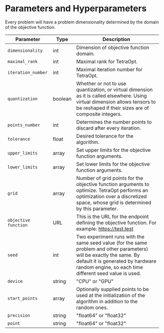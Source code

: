 # Parameters and Hyperparameters
Every problem will have a problem dimensionality determined by the domain of the objective function.

| Parameter | Type    | Description                                                                                                                                                                                                         |
| --- |---------|---------------------------------------------------------------------------------------------------------------------------------------------------------------------------------------------------------------------|
|`dimensionality` | int     | Dimension of objective function domain.                                                                                                                                                                             |
|`maximal_rank` | int     | Maximal rank for TetraOpt.                                                                                                                                                                                          |
|`iteration_number` | int     | Maximal iteration number for TetraOpt.                                                                                                                                                                              |
|`quantization` | boolean | Whether or not to use quantization, or virtual dimension as it is called elsewhere. Using virtual dimension allows tensors to be reshaped if their sizes are of composite integers.                                 |
|`points_number` | int     | Determines the number points to discard after every iteration.                                                                                                                                                      |
|`tolerance` | float   | Desired tolerance for the algorithm.                                                                                                                                                                                |
|`upper_limits` | array   | Set upper limits for the objective function arguments.                                                                                                                                                              |
|`lower_limits` | array   | Set lower limits for the objective function arguments.                                                                                                                                                              |
|`grid` | array   | Number of grid points for the objective function arguments to optimize. TetraOpt performs an optimization over a discretized space, whose grid is determined by this parameter.                                     |
|`objective function` | URL     | This is the URL for the endpoint defining the objective function. For example: https://test.test                                                                                                                    | 
|`seed` | int     | Two experiment runs with the same seed value (for the same problem and other parameters) will be exactly the same. By default it is generated by hardware random engine, so each time different seed value is used. | 
|`device` | string  | "CPU" or "GPU"                                                                                                                                                                                                      | 
|`start_points` | array   | Optionally supplied points to be used at the initialization of the algorithm in addition to the random ones.                                                                                                        | 
|`precision` | string  | "float64" or "float32"                                                                                                                                                                                              | 
|`point` | string  | "float64" or "float32"                                                                                                                                                                                              | 


